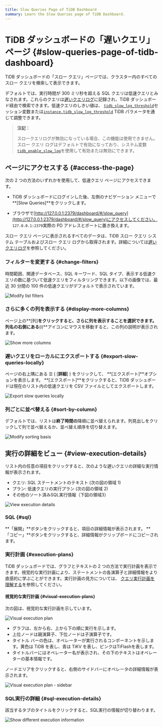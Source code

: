 ```yaml
---
title: Slow Queries Page of TiDB Dashboard
summary: Learn the Slow Queries page of TiDB Dashboard.
---
```


# TiDB ダッシュボードの「遅いクエリ」ページ {#slow-queries-page-of-tidb-dashboard}

TiDB ダッシュボードの「スロー クエリ」ページでは、クラスター内のすべてのスロー クエリを検索して表示できます。

デフォルトでは、実行時間が 300 ミリ秒を超える SQL クエリは低速クエリとみなされます。これらのクエリは[遅いクエリログ](/identify-slow-queries.md)に記録され、TiDB ダッシュボード経由で検索できます。低速クエリのしきい値は、 [`tidb_slow_log_threshold`](/system-variables.md#tidb_slow_log_threshold)セッション変数または[`instance.tidb_slow_log_threshold`](/tidb-configuration-file.md#tidb_slow_log_threshold) TiDB パラメータを通じて調整できます。

> **注記：**
>
> スロークエリログが無効になっている場合、この機能は使用できません。スロー クエリ ログはデフォルトで有効になっており、システム変数[`tidb_enable_slow_log`](/system-variables.md#tidb_enable_slow_log)を使用して有効または無効にできます。

## ページにアクセスする {#access-the-page}

次の 2 つの方法のいずれかを使用して、低速クエリ ページにアクセスできます。

-   TiDB ダッシュボードにログインした後、左側のナビゲーション メニューで**[Slow Queries]**をクリックします。

-   ブラウザで[http://127.0.0.1:2379/dashboard/#/slow_query](http://127.0.0.1:2379/dashboard/#/slow_query)にアクセスしてください。 `127.0.0.1:2379`実際の PD アドレスとポートに置き換えます。

スロー クエリ ページに表示されるすべてのデータは、TiDB スロー クエリ システム テーブルおよびスロー クエリ ログから取得されます。詳細については[遅いクエリログ](/identify-slow-queries.md)を参照してください。

### フィルターを変更する {#change-filters}

時間範囲、関連データベース、SQL キーワード、SQL タイプ、表示する低速クエリの数に基づいて低速クエリをフィルタリングできます。以下の画像では、最近 30 分間の 100 件の低速クエリがデフォルトで表示されています。

![Modify list filters](https://download.pingcap.com/images/docs/dashboard/dashboard-slow-queries-list1-v620.png)

### さらに多くの列を表示する {#display-more-columns}

ページ上の**[列]**をクリックすると、さらに列を表示することを選択できます。列名の右側にある**(i)**アイコンにマウスを移動すると、この列の説明が表示されます。

![Show more columns](https://download.pingcap.com/images/docs/dashboard/dashboard-slow-queries-list2-v620.png)

### 遅いクエリをローカルにエクスポートする {#export-slow-queries-locally}

ページの右上隅にある ☰ ( [**詳細**] ) をクリックして、 **[エクスポート]**オプションを表示します。 **[エクスポート]**をクリックすると、TiDB ダッシュボードは現在のリスト内の低速クエリを CSV ファイルとしてエクスポートします。

![Export slow queries locally](https://download.pingcap.com/images/docs/dashboard/dashboard-slow-queries-export-v651.png)

### 列ごとに並べ替える {#sort-by-column}

デフォルトでは、リストは**終了時間の**降順に並べ替えられます。列見出しをクリックして列で並べ替えるか、並べ替え順序を切り替えます。

![Modify sorting basis](https://download.pingcap.com/images/docs/dashboard/dashboard-slow-queries-list3-v620.png)

## 実行の詳細をビュー {#view-execution-details}

リスト内の任意の項目をクリックすると、次のような遅いクエリの詳細な実行情報が表示されます。

-   クエリ: SQL ステートメントのテキスト (次の図の領域 1)
-   プラン: 低速クエリの実行プラン (次の図の領域 2)
-   その他のソート済みSQL実行情報（下図の領域3）

![View execution details](https://download.pingcap.com/images/docs/dashboard/dashboard-slow-queries-detail1-v620.png)

### SQL {#sql}

**「展開」**ボタンをクリックすると、項目の詳細情報が表示されます。 **「コピー」**ボタンをクリックすると、詳細情報がクリップボードにコピーされます。

### 実行計画 {#execution-plans}

TiDB ダッシュボードでは、グラフとテキストの 2 つの方法で実行計画を表示できます。視覚的な実行計画により、ステートメントの各演算子と詳細情報をより直感的に学ぶことができます。実行計画の見方については、 [クエリ実行計画を理解する](/explain-overview.md)を参照してください。

#### 視覚的な実行計画 {#visual-execution-plans}

次の図は、視覚的な実行計画を示しています。

![Visual execution plan](https://download.pingcap.com/images/docs/dashboard/dashboard-visual-plan-2.png)

-   グラフは、左から右、上から下の順に実行を示します。
-   上位ノードは親演算子、下位ノードは子演算子です。
-   タイトル バーの色は、オペレーターが実行されるコンポーネントを示します。黄色は TiDB を表し、青は TiKV を表し、ピンクはTiFlashを表します。
-   タイトルバーにはオペレーター名が表示され、その下のテキストはオペレーターの基本情報です。

ノードエリアをクリックすると、右側のサイドバーにオペレータの詳細情報が表示されます。

![Visual execution plan - sidebar](https://download.pingcap.com/images/docs/dashboard/dashboard-visual-plan-popup.png)

### SQL実行の詳細 {#sql-execution-details}

該当するタブのタイトルをクリックすると、SQL実行の情報が切り替わります。

![Show different execution information](https://download.pingcap.com/images/docs/dashboard/dashboard-slow-queries-detail2-v620.png)
